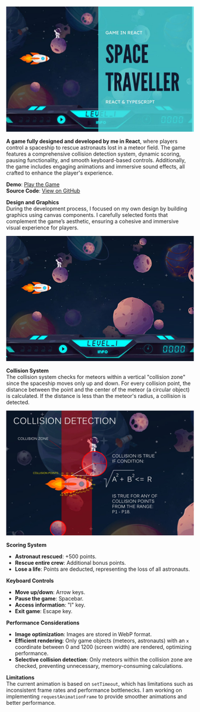 ![Space Traveler Game](https://github.com/meljaszuk/SpaceTraveler-Game-in-React/blob/main/space-1.jpg)

**A game fully designed and developed by me in React**, where players control a spaceship to rescue astronauts lost in a meteor field. The game features a comprehensive collision detection system, dynamic scoring, pausing functionality, and smooth keyboard-based controls. Additionally, the game includes engaging animations and immersive sound effects, all crafted to enhance the player's experience.

**Demo**: [Play the Game](https://meljaszuk.github.io/SpaceTraveler-Game-in-React/)  
**Source Code**: [View on GitHub](https://github.com/meljaszuk/SpaceTraveler-Game-in-React)

**Design and Graphics**  
During the development process, I focused on my own design by building graphics using canvas components. I carefully selected fonts that complement the game’s aesthetic, ensuring a cohesive and immersive visual experience for players.

![Space Traveler Game](https://github.com/meljaszuk/SpaceTraveler-Game-in-React/blob/main/space-2.jpg)

**Collision System**  
The collision system checks for meteors within a vertical "collision zone" since the spaceship moves only up and down. For every collision point, the distance between the point and the center of the meteor (a circular object) is calculated. If the distance is less than the meteor's radius, a collision is detected.

![Space Traveler Game](https://github.com/meljaszuk/SpaceTraveler-Game-in-React/blob/main/space-3.jpg)

**Scoring System**

- **Astronaut rescued**: +500 points.
- **Rescue entire crew**: Additional bonus points.
- **Lose a life**: Points are deducted, representing the loss of all astronauts.

**Keyboard Controls**

- **Move up/down**: Arrow keys.
- **Pause the game**: Spacebar.
- **Access information**: "I" key.
- **Exit game**: Escape key.

**Performance Considerations**

- **Image optimization**: Images are stored in WebP format.
- **Efficient rendering**: Only game objects (meteors, astronauts) with an `x` coordinate between 0 and 1200 (screen width) are rendered, optimizing performance.
- **Selective collision detection**: Only meteors within the collision zone are checked, preventing unnecessary, memory-consuming calculations.

**Limitations**  
The current animation is based on `setTimeout`, which has limitations such as inconsistent frame rates and performance bottlenecks. I am working on implementing `requestAnimationFrame` to provide smoother animations and better performance.
